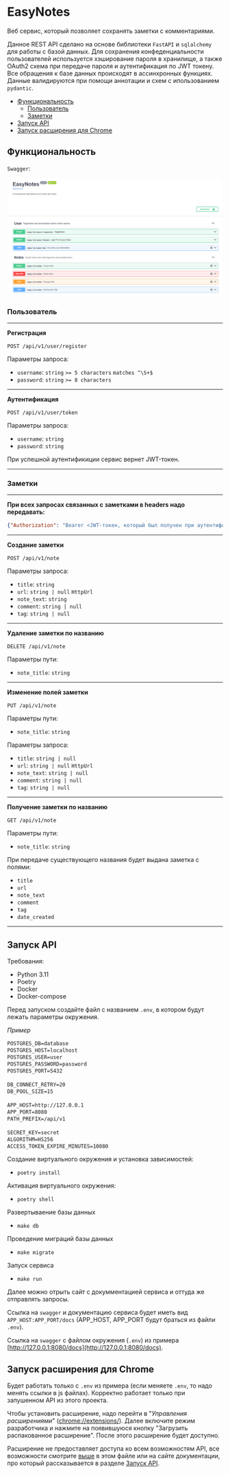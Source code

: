 # EasyNotes

Веб сервис, который позволяет сохранять заметки с комментариями.

Данное REST API сделано на основе библиотеки `FastAPI` и `sqlalchemy` для работы с базой данных. Для сохранения конфеденциальности пользователей используется хэширование пароля в хранилище, а также OAuth2 схема при передаче пароля и аутентификация по JWT токену. Все обращения к базе данных происходят в ассинхронных функциях. Данные валидируются при помощи аннотации и схем с ипользованием `pydantic`.

- [Функциональность](#функциональность)
  - [Пользователь](#пользователь)
  - [Заметки](#заметки)
- [Запуск API](#запуск-api)
- [Запуск расширения для Chrome](#запуск-расширения-для-chrome)

## Функциональность

`Swagger`:

![swagger](swagger_preview\image.png)

### Пользователь

---

**Регистрация**
```http
POST /api/v1/user/register
```

Параметры запроса:
- `username`: `string` `>= 5 characters` `matches ^\S+$`
- `password`: `string` `>= 8 characters`

---

**Аутентификация**
```http
POST /api/v1/user/token
```

Параметры запроса:
- `username`: `string`
- `password`: `string`

При успешной аутентификиции сервис вернет JWT-токен.

---

### Заметки

---

**При всех запросах связанных с заметками в headers надо передавать:**
```json
{"Authorization": "Bearer <JWT-токен, который был получен при аутентификации>"}
```

---

**Создание заметки**
```http
POST /api/v1/note
```

Параметры запроса:
- `title`: `string`
- `url`: `string | null` `HttpUrl`
- `note_text`: `string`
- `comment`: `string | null`
- `tag`: `string | null`

---

**Удаление заметки по названию**
```http
DELETE /api/v1/note
```
Параметры пути:
- `note_title`: `string`

---

**Изменение полей заметки**
```http
PUT /api/v1/note
```

Параметры пути:
- `note_title`: `string`

Параметры запроса:
- `title`: `string | null`
- `url`: `string | null` `HttpUrl`
- `note_text`: `string | null`
- `comment`: `string | null`
- `tag`: `string | null`

---

**Получение заметки по названию**
```http
GET /api/v1/note
```

Параметры пути:
- `note_title`: `string`

При передаче существующего названия будет выдана заметка с полями:
- `title`
- `url`
- `note_text`
- `comment`
- `tag`
- `date_created`

---

## Запуск API

Требования:
- Python 3.11
- Poetry
- Docker
- Docker-compose

Перед запуском создайте файл с названием `.env`, в котором будут лежать параметры окружения.

<i>Пример</i>  
```.env
POSTGRES_DB=database
POSTGRES_HOST=localhost
POSTGRES_USER=user
POSTGRES_PASSWORD=password
POSTGRES_PORT=5432

DB_CONNECT_RETRY=20
DB_POOL_SIZE=15

APP_HOST=http://127.0.0.1
APP_PORT=8080
PATH_PREFIX=/api/v1

SECRET_KEY=secret
ALGORITHM=HS256
ACCESS_TOKEN_EXPIRE_MINUTES=10080
```

Создание виртуального окружения и установка зависимостей:

- `poetry install`

Активация виртуального окружения:

- `poetry shell`

Развертываение базы данных

- `make db`

Проведение миграций базы данных

- `make migrate`

Запуск сервиса

- `make run`

Далее можно отрыть сайт с докумментацией сервиса и оттуда же отправлять запросы.

Ссылка на `swagger` и документацию сервиса будет иметь вид `APP_HOST:APP_PORT/docs` (APP_HOST, APP_PORT будут браться из файли `.env`).

Ссылка на `swagger` с файлом окружения (`.env`) из примера [http://127.0.0.1:8080/docs](http://127.0.0.1:8080/docs).

## Запуск расширения для Chrome

Будет работать только с `.env` из примера (если меняете `.env`, то надо менять ссылки в js файлах). Корректно работает только при запушенном API из этого проекта.

Чтобы установить расширение, надо перейти в "_Управления расширениями_" ([chrome://extensions/](chrome://extensions/)). Далее включите режим разработчика и нажмите на появившуюся кнопку "Загрузить распакованное расширение". После этого расширение будет доступно.

Расширение не предоставляет доступа ко всем возможностям API, все возможности смотрите [выше](#функциональность) в этом файле или на сайте документации, про который рассказывается в разделе [Запуск API](#запуск-api).
